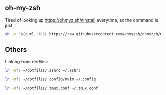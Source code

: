 ## oh-my-zsh

Tired of looking up https://ohmyz.sh/#install everytime, so the command is just

```bash
sh -c "$(curl -fsSL https://raw.githubusercontent.com/ohmyzsh/ohmyzsh/master/tools/install.sh)"
```

## Others

Linking from dotfiles:

```bash
ln -nfs ~/dotfiles/.zshrc ~/.zshrc

ln -nfs ~/dotfiles/.config/nvim ~/.config

ln -nfs ~/dotfiles/.tmux.conf ~/.tmux.conf
```
